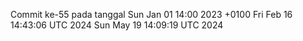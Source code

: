 Commit ke-55 pada tanggal Sun Jan 01 14:00 2023 +0100
Fri Feb 16 14:43:06 UTC 2024
Sun May 19 14:09:19 UTC 2024
